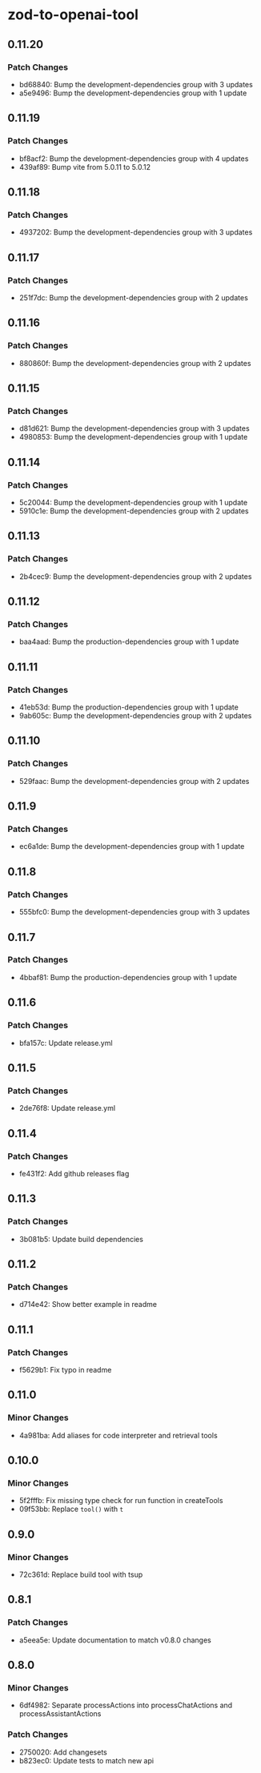 # zod-to-openai-tool

## 0.11.20

### Patch Changes

- bd68840: Bump the development-dependencies group with 3 updates
- a5e9496: Bump the development-dependencies group with 1 update

## 0.11.19

### Patch Changes

- bf8acf2: Bump the development-dependencies group with 4 updates
- 439af89: Bump vite from 5.0.11 to 5.0.12

## 0.11.18

### Patch Changes

- 4937202: Bump the development-dependencies group with 3 updates

## 0.11.17

### Patch Changes

- 251f7dc: Bump the development-dependencies group with 2 updates

## 0.11.16

### Patch Changes

- 880860f: Bump the development-dependencies group with 2 updates

## 0.11.15

### Patch Changes

- d81d621: Bump the development-dependencies group with 3 updates
- 4980853: Bump the development-dependencies group with 1 update

## 0.11.14

### Patch Changes

- 5c20044: Bump the development-dependencies group with 1 update
- 5910c1e: Bump the development-dependencies group with 2 updates

## 0.11.13

### Patch Changes

- 2b4cec9: Bump the development-dependencies group with 2 updates

## 0.11.12

### Patch Changes

- baa4aad: Bump the production-dependencies group with 1 update

## 0.11.11

### Patch Changes

- 41eb53d: Bump the production-dependencies group with 1 update
- 9ab605c: Bump the development-dependencies group with 2 updates

## 0.11.10

### Patch Changes

- 529faac: Bump the development-dependencies group with 2 updates

## 0.11.9

### Patch Changes

- ec6a1de: Bump the development-dependencies group with 1 update

## 0.11.8

### Patch Changes

- 555bfc0: Bump the development-dependencies group with 3 updates

## 0.11.7

### Patch Changes

- 4bbaf81: Bump the production-dependencies group with 1 update

## 0.11.6

### Patch Changes

- bfa157c: Update release.yml

## 0.11.5

### Patch Changes

- 2de76f8: Update release.yml

## 0.11.4

### Patch Changes

- fe431f2: Add github releases flag

## 0.11.3

### Patch Changes

- 3b081b5: Update build dependencies

## 0.11.2

### Patch Changes

- d714e42: Show better example in readme

## 0.11.1

### Patch Changes

- f5629b1: Fix typo in readme

## 0.11.0

### Minor Changes

- 4a981ba: Add aliases for code interpreter and retrieval tools

## 0.10.0

### Minor Changes

- 5f2fffb: Fix missing type check for run function in createTools
- 09f53bb: Replace `tool()` with `t`

## 0.9.0

### Minor Changes

- 72c361d: Replace build tool with tsup

## 0.8.1

### Patch Changes

- a5eea5e: Update documentation to match v0.8.0 changes

## 0.8.0

### Minor Changes

- 6df4982: Separate processActions into processChatActions and processAssistantActions

### Patch Changes

- 2750020: Add changesets
- b823ec0: Update tests to match new api
